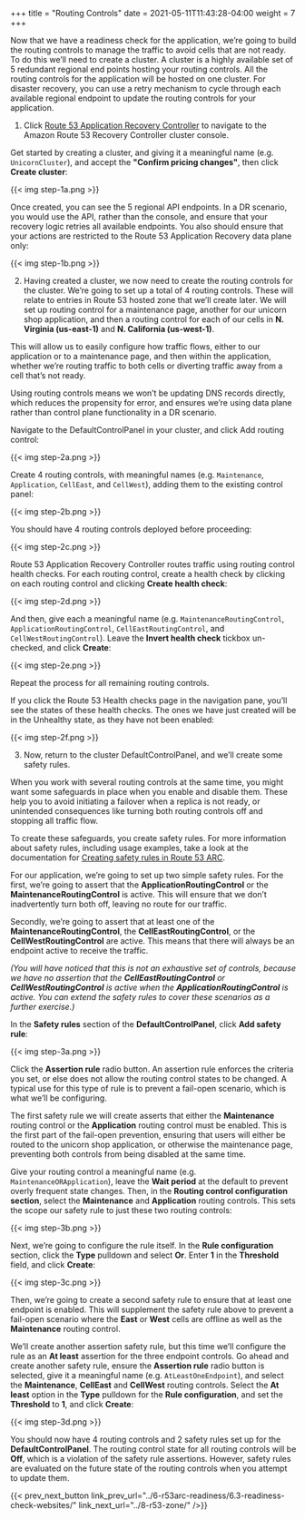 +++
title = "Routing Controls"
date =  2021-05-11T11:43:28-04:00
weight = 7
+++

Now that we have a readiness check for the application, we’re going to build the routing controls to manage the traffic to avoid cells that are not ready. To do this we’ll need to create a cluster. A cluster is a highly available set of 5 redundant regional end points hosting your routing controls. All the routing controls for the application will be hosted on one cluster. For disaster recovery, you can use a retry mechanism to cycle through each available regional endpoint to update the routing controls for your application.

1. Click [Route 53 Application Recovery Controller](https://us-west-2.console.aws.amazon.com/route53recovery/home#/recovery-control/clusters) to navigate to the Amazon Route 53 Recovery Controller cluster console.

Get started by creating a cluster, and giving it a meaningful name (e.g. `UnicornCluster`), and accept the **"Confirm pricing changes"**, then click **Create cluster**:

{{< img step-1a.png >}}

Once created, you can see the 5 regional API endpoints. In a DR scenario, you would use the API, rather than the console, and ensure that your recovery logic retries all available endpoints. You also should ensure that your actions are restricted to the Route 53 Application Recovery data plane only:

{{< img step-1b.png >}}

2. Having created a cluster, we now need to create the routing controls for the cluster. We’re going to set up a total of 4 routing controls. These will relate to entries in Route 53 hosted zone that we’ll create later. We will set up routing control for a maintenance page, another for our unicorn shop application, and then a routing control for each of our cells in **N. Virginia (us-east-1)** and **N. California (us-west-1)**.

This will allow us to easily configure how traffic flows, either to our application or to a maintenance page, and then within the application, whether we’re routing traffic to both cells or diverting traffic away from a cell that’s not ready.

Using routing controls means we won’t be updating DNS records directly, which reduces the propensity for error, and ensures we’re using data plane rather than control plane functionality in a DR scenario.

Navigate to the DefaultControlPanel in your cluster, and click Add routing control:

{{< img step-2a.png >}}

Create 4 routing controls, with meaningful names (e.g. `Maintenance`, `Application`, `CellEast`, and `CellWest`), adding them to the existing control panel:

{{< img step-2b.png >}}

You should have 4 routing controls deployed before proceeding:

{{< img step-2c.png >}}

Route 53 Application Recovery Controller routes traffic using routing control health checks. For each routing control, create a health check by clicking on each routing control and clicking **Create health check**:

{{< img step-2d.png >}}

And then, give each a meaningful name (e.g. `MaintenanceRoutingControl`, `ApplicationRoutingControl`, `CellEastRoutingControl`, and `CellWestRoutingControl`). Leave the **Invert health check** tickbox un-checked, and click **Create**:

{{< img step-2e.png >}}

Repeat the process for all remaining routing controls.

If you click the Route 53 Health checks page in the navigation pane, you’ll see the states of these health checks. The ones we have just created will be in the Unhealthy state, as they have not been enabled:

{{< img step-2f.png >}}

3. Now, return to the cluster DefaultControlPanel, and we’ll create some safety rules. 

When you work with several routing controls at the same time, you might want some safeguards in place when you enable and disable them. These help you to avoid initiating a failover when a replica is not ready, or unintended consequences like turning both routing controls off and stopping all traffic flow. 

To create these safeguards, you create safety rules. For more information about safety rules, including usage examples, take a look at the documentation for [Creating safety rules in Route 53 ARC](https://docs.aws.amazon.com/r53recovery/latest/dg/routing-control.safety-rules.html).

For our application, we’re going to set up two simple safety rules. For the first, we’re going to assert that the **ApplicationRoutingControl** or the **MaintenanceRoutingControl** is active. This will ensure that we don’t inadvertently turn both off, leaving no route for our traffic. 

Secondly, we’re going to assert that at least one of the **MaintenanceRoutingControl**, the **CellEastRoutingControl**, or the **CellWestRoutingControl** are active. This means that there will always be an endpoint active to receive the traffic. 

*(You will have noticed that this is not an exhaustive set of controls, because we have no assertion that the **CellEastRoutingControl** or **CellWestRoutingControl** is active when the **ApplicationRoutingControl** is active. You can extend the safety rules to cover these scenarios as a further exercise.)*

In the **Safety rules** section of the **DefaultControlPanel**, click **Add safety rule**:

{{< img step-3a.png >}}

Click the **Assertion rule** radio button. An assertion rule enforces the criteria you set, or else does not allow the routing control states to be changed. A typical use for this type of rule is to prevent a fail-open scenario, which is what we’ll be configuring. 

The first safety rule we will create asserts that either the **Maintenance** routing control or the **Application** routing control must be enabled. This is the first part of the fail-open prevention, ensuring that users will either be routed to the unicorn shop application, or otherwise the maintenance page, preventing both controls from being disabled at the same time.

Give your routing control a meaningful name (e.g. `MaintenanceORApplication`), leave the **Wait period** at the default to prevent overly frequent state changes. Then, in the **Routing control configuration section**, select the **Maintenance** and **Application** routing controls. This sets the scope our safety rule to just these two routing controls:

{{< img step-3b.png >}}

Next, we’re going to configure the rule itself. In the **Rule configuration** section, click the **Type** pulldown and select **Or**. Enter **1** in the **Threshold** field, and click **Create**: 

{{< img step-3c.png >}}

Then, we’re going to create a second safety rule to ensure that at least one endpoint is enabled. This will supplement the safety rule above to prevent a fail-open scenario where the **East** or **West** cells are offline as well as the **Maintenance** routing control. 

We’ll create another assertion safety rule, but this time we’ll configure the rule as an **At least** assertion for the three endpoint controls. Go ahead and create another safety rule, ensure the **Assertion rule** radio button is selected, give it a meaningful name (e.g. `AtLeastOneEndpoint`), and select the **Maintenance**, **CellEast** and **CellWest** routing controls. Select the **At least** option in the **Type** pulldown for the **Rule configuration**, and set the **Threshold** to **1**, and click **Create**:

{{< img step-3d.png >}}

You should now have 4 routing controls and 2 safety rules set up for the **DefaultControlPanel**. The routing control state for all routing controls will be **Off**, which is a violation of the safety rule assertions. However, safety rules are evaluated on the future state of the routing controls when you attempt to update them.

{{< prev_next_button link_prev_url="../6-r53arc-readiness/6.3-readiness-check-websites/" link_next_url="../8-r53-zone/" />}}

